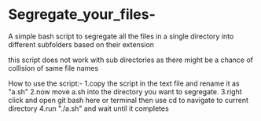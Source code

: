 # Segregate_your_files-
A simple bash script to segregate all the files in a single directory into different subfolders based on their extension

this script does not work with sub directories as there might be a chance of collision of same file names 

How to use the script:-
1.copy the script in the text file and rename it as "a.sh"
2.now move a.sh into the directory you want to segregate.
3.right click and open git bash here or terminal then use cd to navigate to current directory 
4.run "./a.sh" and wait until it completes 

